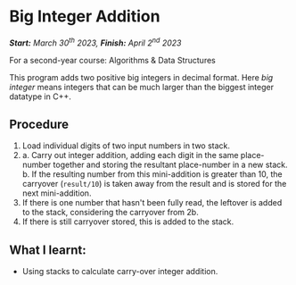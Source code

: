 # Big Integer Addition
***Start:** March 30<sup>th</sup> 2023, **Finish:** April 2<sup>nd</sup> 2023*

For a second-year course: Algorithms & Data Structures

This program adds two positive big integers in decimal format. Here *big integer* means integers that can be much larger than the biggest integer datatype in C++.

## Procedure
1) Load individual digits of two input numbers in two stack.
2) a. Carry out integer addition, adding each digit in the same place-number together and storing the resultant place-number in a new stack.
b. If the resulting number from this mini-addition is greater than 10, the carryover (`result/10`) is taken away from the result and is stored for the next mini-addition.
3) If there is one number that hasn't been fully read, the leftover is added to the stack, considering the carryover from 2b.
4) If there is still carryover stored, this is added to the stack.


## What I learnt:
- Using stacks to calculate carry-over integer addition.
